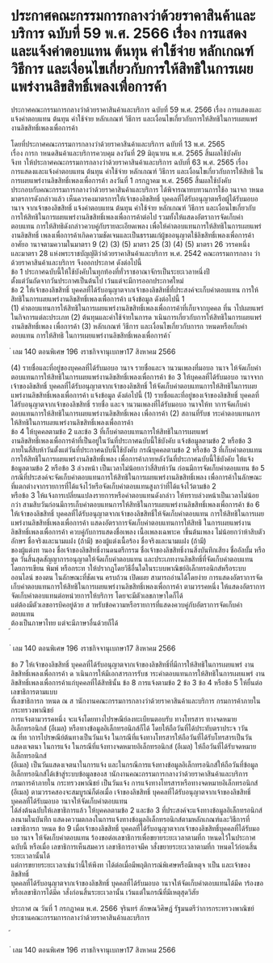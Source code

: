 
# ประกาศคณะกรรมการกลางว่าด้วยราคาสินค้าและบริการ ฉบับที่ 59 พ.ศ. 2566 เรื่อง การแสดงและแจ้งค่าตอบแทน ต้นทุน ค่าใช้จ่าย หลักเกณฑ์ วิธีการ และเงื่อนไขเกี่ยวกับการให้สิทธิในการเผยแพร่งานลิขสิทธิ์เพลงเพื่อการค้า
      
      

      
      

ประกาศคณะกรรมการกลางว่าด้วยราคาสินค้าและบริการ 
ฉบับที่  59  พ.ศ.  2566 
เรื่อง  การแสดงและแจ้งค่าตอบแทน  ต้นทุน  ค่าใช้จ่าย  หลักเกณฑ์  วิธีการ 
และเงื่อนไขเกี่ยวกับการให้สิทธิในการเผยแพร่งานลิขสิทธิ์เพลงเพื่อการค้า 
 
 
โดยที่ประกาศคณะกรรมการกลางว่าด้วยราคาสินค้าและบริการ  ฉบับที่  13  พ.ศ.  2565   
เรื่อง  การก าหนดสินค้าและบริการควบคุม  ลงวันที่  29  มิถุนายน  พ.ศ.  2565  สิ้นผลใช้บังคับ   
จึงท าให้ประกาศคณะกรรมการกลางว่าด้วยราคาสินค้าและบริการ  ฉบับที่  63  พ.ศ.  2565  เรื่อง   
การแสดงและแจ้งค่าตอบแทน  ต้นทุน  ค่าใช้จ่าย  หลักเกณฑ์  วิธีการ  และเงื่อนไขเกี่ยวกับการให้สิทธิ 
ในการเผยแพร่งานลิขสิทธิ์เพลงเพื่อการค้า  ลงวันที่  1  กรกฎาคม  พ.ศ.  2565  สิ้นผลใช้บังคับ   
ประกอบกับคณะกรรมการกลางว่าด้วยราคาสินค้าและบริการ  ได้พิจารณาทบทวนการใช้อ านาจก าหนด 
มาตรการดังกล่าวแล้ว  เห็นควรคงมาตรการให้เจ้าของลิขสิทธิ์  บุคคลที่ได้รับอนุญาตหรือผู้ได้รับมอบอ านาจ 
จากเจ้าของลิขสิทธิ์  แจ้งค่าตอบแทน  ต้นทุน  ค่าใช้จ่าย  หลักเกณฑ์  วิธีการ  และเงื่อนไขเกี่ยวกับ 
การให้สิทธิในการเผยแพร่งานลิขสิทธิ์เพลงเพื่อการค้าต่อไป  รวมทั้งให้แสดงอัตราการจัดเก็บค่าตอบแทน 
การให้สิทธิดังกล่าวควบคู่กับรายละเอียดเพลง  เพื่อให้ค่าตอบแทนการให้สิทธิในการเผยแพร่งานลิขสิทธิ์ 
เพลงเพื่อการค้าเกิดความชัดเจนและเป็นธรรมแก่ผู้ขออนุญาตใช้ลิขสิทธิ์เพลงเพื่อการค้า   
อาศัยอ านาจตามความในมาตรา  9  (2)  (3)  (5)  มาตรา  25  (3)  (4)  (5)  มาตรา  26  วรรคหนึ่ง   
และมาตรา  28  แห่งพระราชบัญญัติว่าด้วยราคาสินค้าและบริการ  พ.ศ.  2542  คณะกรรมการกลาง 
ว่าด้วยราคาสินค้าและบริการ  จึงออกประกาศ  ดังต่อไปนี้   
ข้อ 1 ประกาศฉบับนี้ให้ใช้บังคับในทุกท้องที่ทั่วราชอาณาจักรเป็นระยะเวลาหนึ่งปี   
ตั้งแต่วันถัดจากวันประกาศเป็นต้นไป  เว้นแต่จะมีการออกประกาศใหม่   
ข้อ 2 ให้เจ้าของลิขสิทธิ์  บุคคลที่ได้รับอนุญาตจากเจ้าของลิขสิทธิ์ที่ประสงค์จะเก็บค่าตอบแทน 
การให้สิทธิในการเผยแพร่งานลิขสิทธิ์เพลงเพื่อการค้า  แจ้งข้อมูล  ดังต่อไปนี้  1  
(1) ค่าตอบแทนการให้สิทธิในการเผยแพร่งานลิขสิทธิ์เพลงเพื่อการค้าที่เก็บจากบุคคล 
ที่น าไปเผยแพร่ในกิจการแต่ละประเภท 
(2) ต้นทุนและค่าใช้จ่ายในการด าเนินการเกี่ยวกับการให้สิทธิในการเผยแพร่งานลิขสิทธิ์เพลง 
เพื่อการค้า 
(3) หลักเกณฑ์  วิธีการ  และเงื่อนไขเกี่ยวกับการก าหนดหรือเก็บค่าตอบแทน  การให้สิทธิ 
ในการเผยแพร่งานลิขสิทธิ์เพลงเพื่อการค้า 
้
 
่
เลม   140   ตอนพิเศษ   196    งราชกิจจานุเบกษา17   สิงหาคม   2566

(4) รายชื่อและที่อยู่ของบุคคลที่ได้รับมอบอ านาจ  รายชื่อและจ านวนเพลงที่มอบอ านาจ 
ให้จัดเก็บค่าตอบแทนการให้สิทธิในการเผยแพร่งานลิขสิทธิ์เพลงเพื่อการค้า 
ข้อ 3 ให้บุคคลที่ได้รับมอบอ านาจจากเจ้าของลิขสิทธิ์  บุคคลที่ได้รับอนุญาตจากเจ้าของลิขสิทธิ์ 
ให้จัดเก็บค่าตอบแทนการให้สิทธิในการเผยแพร่งานลิขสิทธิ์เพลงเพื่อการค้า  แจ้งข้อมูล  ดังต่อไปนี้ 
(1) รายชื่อและที่อยู่ของเจ้าของลิขสิทธิ์  บุคคลที่ได้รับอนุญาตจากเจ้าของลิขสิทธิ์  รายชื่อ 
และจ านวนเพลงที่ได้รับมอบอ านาจให้ท าการจัดเก็บค่าตอบแทนการให้สิทธิในการเผยแพร่งานลิขสิทธิ์เพลง 
เพื่อการค้า 
(2) สถานที่รับช าระค่าตอบแทนการให้สิทธิในการเผยแพร่งานลิขสิทธิ์เพลงเพื่อการค้า   
ข้อ 4 ให้บุคคลตามข้อ  2  และข้อ  3  ที่เก็บค่าตอบแทนการให้สิทธิในการเผยแพร่   
งานลิขสิทธิ์เพลงเพื่อการค้าที่เป็นอยู่ในวันที่ประกาศฉบับนี้ใช้บังคับ  แจ้งข้อมูลตามข้อ  2  หรือข้อ  3   
ภายในสี่สิบห้าวันตั้งแต่วันที่ประกาศฉบับนี้ใช้บังคับ 
กรณีบุคคลตามข้อ  2  หรือข้อ  3  ที่เก็บค่าตอบแทนการให้สิทธิในการเผยแพร่งานลิขสิทธิ์เพลง 
เพื่อการค้าภายหลังวันที่ประกาศฉบับนี้ใช้บังคับ  ให้แจ้งข้อมูลตามข้อ  2  หรือข้อ  3  ล่วงหน้า 
เป็นเวลาไม่น้อยกว่าสี่สิบห้าวัน  ก่อนมีการจัดเก็บค่าตอบแทน 
ข้อ 5 กรณีที่ประสงค์จะจัดเก็บค่าตอบแทนการให้สิทธิในการเผยแพร่งานลิขสิทธิ์เพลง 
เพื่อการค้าในลักษณะที่แตกต่างจากรายการที่ได้แจ้งไว้หรือจัดเก็บค่าตอบแทนสูงกว่าที่ได้แจ้งไว้ตามข้อ  2   
หรือข้อ  3  ให้แจ้งการเปลี่ยนแปลงรายการหรือค่าตอบแทนดังกล่าว  ให้ทราบล่วงหน้าเป็นเวลาไม่น้อยกว่า 
สามสิบวันก่อนมีการเก็บค่าตอบแทนการให้สิทธิในการเผยแพร่งานลิขสิทธิ์เพลงเพื่อการค้า 
ข้อ 6 ให้เจ้าของลิขสิทธิ์  บุคคลที่ได้รับอนุญาตจากเจ้าของลิขสิทธิ์ให้จัดเก็บค่าตอบแทน 
การให้สิทธิในการเผยแพร่งานลิขสิทธิ์เพลงเพื่อการค้า  แสดงอัตราการจัดเก็บค่าตอบแทนการให้สิทธิ 
ในการเผยแพร่งานลิขสิทธิ์เพลงเพื่อการค้า  ควบคู่กับการแสดงชื่อเพลง  เนื้อเพลงเฉพาะค าขึ้นต้นเพลง 
ไม่น้อยกว่าห้าสิบตัวอักษร  ชื่อจริงและนามแฝง  (ถ้ามี)  ของผู้แต่งเนื้อร้อง  ชื่อจริงและนามแฝง  (ถ้ามี)   
ของผู้แต่งท านอง  ชื่อเจ้าของลิขสิทธิ์งานดนตรีกรรม  ชื่อเจ้าของลิขสิทธิ์งานสิ่งบันทึกเสียง  ชื่ออัลบั้ม 
หรือชุด  วันสิ้นสุดสัญญาการอนุญาตให้จัดเก็บค่าตอบแทน  และประเภทงานลิขสิทธิ์ที่จัดเก็บค่าตอบแทน   
โดยการเขียน  พิมพ์  หรือกระท าให้ปรากฏโดยวิธีอื่นใดในระบบพาณิชย์อิเล็กทรอนิกส์หรือระบบออนไลน์ 
ของตน  ในลักษณะที่ชัดเจน  ครบถ้วน  เปิดเผย  สามารถอ่านได้โดยง่าย 
การแสดงอัตราการจัดเก็บค่าตอบแทนการให้สิทธิในการเผยแพร่งานลิขสิทธิ์เพลงเพื่อการค้า 
ตามวรรคหนึ่ง  ให้แสดงอัตราการจัดเก็บค่าตอบแทนต่อหน่วยการให้บริการ  โดยจะมีตัวเลขภาษาใดก็ได้   
แต่ต้องมีตัวเลขอารบิคอยู่ด้วย  ส าหรับข้อความหรือรายการที่แสดงควบคู่กับอัตราการจัดเก็บค่าตอบแทน  
ต้องเป็นภาษาไทย  แต่จะมีภาษาอื่นด้วยก็ได้   
้
 
่
เลม   140   ตอนพิเศษ   196    งราชกิจจานุเบกษา17   สิงหาคม   2566

ข้อ 7 ให้เจ้าของลิขสิทธิ์  บุคคลที่ได้รับอนุญาตจากเจ้าของลิขสิทธิ์ที่มีการให้สิทธิในการเผยแพร่ 
งานลิขสิทธิ์เพลงเพื่อการค้า  ด าเนินการให้มีเอกสารการรับช าระค่าตอบแทนการให้สิทธิในการเผยแพร่ 
งานลิขสิทธิ์เพลงเพื่อการค้าแก่บุคคลที่ได้สิทธินั้น 
ข้อ 8 การแจ้งตามข้อ  2  ข้อ  3  ข้อ  4  หรือข้อ  5  ให้ยื่นต่อเลขาธิการตามแบบ  
ที่เลขาธิการก าหนด  ณ  ส านักงานคณะกรรมการกลางว่าด้วยราคาสินค้าและบริการ  กรมการค้าภายใน  
กระทรวงพาณิชย์   
การแจ้งตามวรรคหนึ่ง  จะแจ้งโดยทางไปรษณีย์ลงทะเบียนตอบรับ  ทางโทรสาร  ทางจดหมาย
อิเล็กทรอนิกส์  (อีเมล)  หรือทางข้อมูลอิเล็กทรอนิกส์ก็ได้  โดยให้ถือวันที่ได้ประทับตราประจ าวัน   
ณ  ที่ท าการไปรษณีย์ต้นทางเป็นวันแจ้ง  ในกรณีที่แจ้งทางโทรสารให้ถือวันที่ได้รับโทรสารเป็นวันแสดงเจตนา 
ในการแจ้ง  ในกรณีที่แจ้งทางจดหมายอิเล็กทรอนิกส์  (อีเมล)  ให้ถือวันที่ได้รับจดหมายอิเล็กทรอนิกส์   
(อีเมล)  เป็นวันแสดงเจตนาในการแจ้ง  และในกรณีการแจ้งทางข้อมูลอิเล็กทรอนิกส์ให้ถือวันที่ข้อมูล 
อิเล็กทรอนิกส์ได้เข้าสู่ระบบข้อมูลของส านักงานคณะกรรมการกลางว่าด้วยราคาสินค้าและบริการ   
กรมการค้าภายใน  กระทรวงพาณิชย์  เป็นวันแจ้ง 
การแจ้งทางโทรสารหรือทางจดหมายอิเล็กทรอนิกส์  (อีเมล)  ตามวรรคสองจะสมบูรณ์ก็ต่อเมื่อ 
เจ้าของลิขสิทธิ์  บุคคลที่ได้รับอนุญาตจากเจ้าของลิขสิทธิ์  บุคคลที่ได้รับมอบอ านาจให้จัดเก็บค่าตอบแทน   
ได้ส่งต้นฉบับให้เลขาธิการแล้ว 
ให้บุคคลตามข้อ  2  และข้อ  3  ที่ประสงค์จะแจ้งทางข้อมูลอิเล็กทรอนิกส์ลงนามในบันทึก 
แสดงความตกลงในการแจ้งทางข้อมูลอิเล็กทรอนิกส์ตามหลักเกณฑ์และวิธีการที่เลขาธิการก าหนด 
ข้อ 9 เมื่อเจ้าของลิขสิทธิ์  บุคคลที่ได้รับอนุญาตจากเจ้าของลิขสิทธิ์บุคคลที่ได้รับมอบอ านาจ 
ให้จัดเก็บค่าตอบแทน  ร้องขอต่อเลขาธิการเพื่อขยายระยะเวลาตามที่ก าหนดไว้ในประกาศฉบับนี้  หรือเมื่อ
เลขาธิการเห็นสมควร  เลขาธิการอาจมีค าสั่งขยายระยะเวลาตามที่ก าหนดไว้ก่อนสิ้นระยะเวลานั้นได้   
แต่การขยายระยะเวลาเช่นว่านี้ให้พึงท าได้ต่อเมื่อมีพฤติการณ์พิเศษหรือมีเหตุจ าเป็น  และเจ้าของลิขสิทธิ์   
บุคคลที่ได้รับอนุญาตจากเจ้าของลิขสิทธิ์  บุคคลที่ได้รับมอบอ านาจให้จัดเก็บค่าตอบแทนได้มีค าร้องขอ 
หรือเลขาธิการได้มีค าสั่งก่อนสิ้นระยะเวลานั้น  เว้นแต่ในกรณีที่มีเหตุสุดวิสัย 
 
ประกาศ  ณ  วันที่  1  กรกฎาคม  พ.ศ.  2566 
จุรินทร์  ลักษณวิศิษฏ์ 
รัฐมนตรีว่าการกระทรวงพาณิชย์ 
ประธานคณะกรรมการกลางว่าด้วยราคาสินค้าและบริการ   
 
้
 
่
เลม   140   ตอนพิเศษ   196    งราชกิจจานุเบกษา17   สิงหาคม   2566